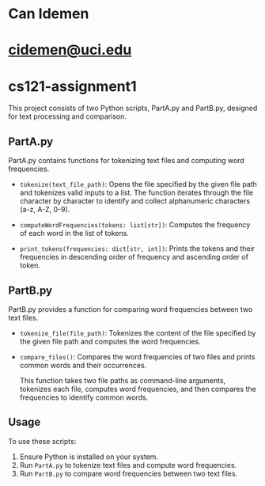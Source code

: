 # Can Idemen
# cidemen@uci.edu
#
# cs121-assignment1

This project consists of two Python scripts, PartA.py and PartB.py, designed for text processing and comparison.

## PartA.py

PartA.py contains functions for tokenizing text files and computing word frequencies.

- `tokenize(text_file_path)`: Opens the file specified by the given file path and tokenizes valid inputs to a list. The function iterates through the file character by character to identify and collect alphanumeric characters (a-z, A-Z, 0-9).

- `computeWordFrequencies(tokens: list[str])`: Computes the frequency of each word in the list of tokens.

- `print_tokens(frequencies: dict[str, int])`: Prints the tokens and their frequencies in descending order of frequency and ascending order of token.

## PartB.py

PartB.py provides a function for comparing word frequencies between two text files.

- `tokenize_file(file_path)`: Tokenizes the content of the file specified by the given file path and computes the word frequencies.

- `compare_files()`: Compares the word frequencies of two files and prints common words and their occurrences.

    This function takes two file paths as command-line arguments, tokenizes each file, computes word frequencies, and then compares the frequencies to identify common words.

## Usage

To use these scripts:

1. Ensure Python is installed on your system.
2. Run `PartA.py` to tokenize text files and compute word frequencies.
3. Run `PartB.py` to compare word frequencies between two text files.